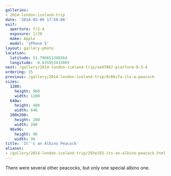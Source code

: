```yaml
---
galleries:
- 2014-london-iceland-trip
date: '2014-03-09 17:50:06'
exif:
  aperture: f/2.4
  exposure: 1/20
  make: Apple
  model: 'iPhone 5'
layout: gallery-photo
location:
  latitude: 51.796651340364
  longitude: -0.635953433065
next: /gallery/2014-london-iceland-trip/aa978b7-platform-9-3-4
ordering: 15
previous: /gallery/2014-london-iceland-trip/0c6bcfa-its-a-peacock
sizes:
  1280:
    height: 960
    width: 1280
  640w:
    height: 480
    width: 640
  200x200:
    height: 200
    width: 200
  96x96:
    height: 96
    width: 96
title: 'It''s an Albino Peacock'
aliases:
- /gallery/2014-london-iceland-trip/293e193-its-an-albino-peacock.html
---
```


There were several other peacocks, but only one special albino one.
